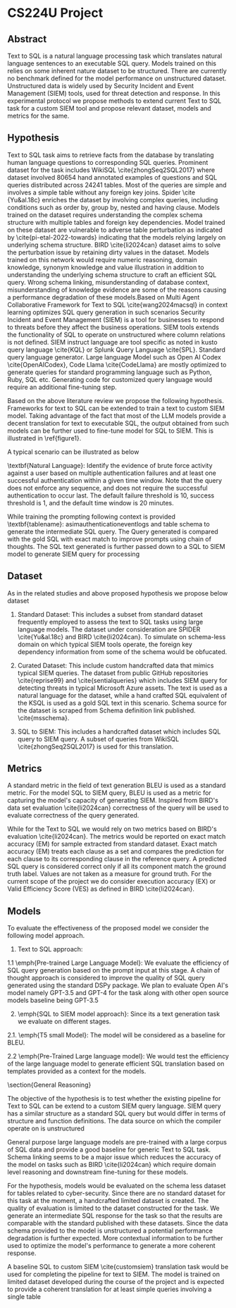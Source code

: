 # CS224U Project

## Abstract

Text to SQL is a natural language processing task which translates natural language sentences to an executable SQL query. Models trained on this relies on some inherent nature dataset to be structured. There are currently no benchmark defined for the model performance on unstructured dataset. Unstructured data is widely used by Security Incident and Event Management (SIEM) tools, used for threat detection and response. In this experimental protocol we propose methods to extend current Text to SQL task for a custom SIEM tool and propose relevant dataset, models and metrics for the same.

## Hypothesis

Text to SQL task aims to retrieve facts from the database by translating human language questions to corresponding SQL queries. Prominent dataset for the task includes WikiSQL \cite{zhongSeq2SQL2017} where dataset involved 80654 hand annotated examples of questions and SQL queries distributed across 24241 tables. Most of the queries are simple and involves a simple table without any foreign key joins. Spider \cite {Yu&al.18c} enriches the dataset by involving complex queries, including conditions such as order by, group by, nested and having clause. Models trained on the dataset requires understanding the complex schema structure with multiple tables and foreign key dependencies. Model trained on these dataset are vulnerable to adverse table perturbation as indicated by \cite{pi-etal-2022-towards} indicating that the models relying largely on underlying schema structure. BIRD \cite{li2024can} dataset aims to solve the perturbation issue by retaining dirty values in the dataset. Models trained on this network would require numeric reasoning, domain knowledge, synonym knowledge and value illustration in addition to understanding the underlying schema structure to craft an efficient SQL query. Wrong schema linking, misunderstanding of database context, misunderstanding of knowledge evidence are some of the reasons causing a performance degradation of these models.Based on Multi Agent Collaborative Framework for Text to SQL \cite{wang2024macsql} in context learning optimizes SQL query generation in such scenarios
Security Incident and Event Management (SIEM) is a tool for businesses to respond to threats before they affect the business operations. SIEM tools extends the functionality of SQL to operate on unstructured where column relations is not defined. SIEM instruct language are tool specific as noted in kusto query language \cite{KQL} or Splunk Query Language \cite{SPL}. Standard query language generator. Large language Model such as Open AI Codex \cite{OpenAICodex}, Code Llama \cite{CodeLlama} are mostly optimized to generate queries for standard programming language such as Python, Ruby, SQL etc. Generating code for customized query language would require an additional fine-tuning step.

Based on the above literature review we propose the following hypothesis. Frameworks for text to SQL can be extended to train a text to custom SIEM model. Taking advantage of the fact that most of the LLM models provide a decent translation for text to executable SQL, the output obtained from such models can be further used to fine-tune model for SQL to SIEM. This is illustrated in \ref{figure1}.

A typical scenario can be illustrated as below

\textbf{Natural Language}:
Identify the evidence of brute force activity against a user based on multiple authentication failures and at least one successful authentication within a given time window. Note that the query does not enforce any sequence, and does not require the successful authentication to occur last. The default failure threshold is 10, success threshold is 1, and the default time window is 20 minutes.

While training the prompting following context is provided \textbf{tablename}: asimauthenticationeventlogs and table schema to generate the intermediate SQL query. The Query generated is compared with the gold SQL with exact match to improve prompts using chain of thoughts. The SQL text generated is further passed down to a SQL to SIEM model to generate SIEM query for processing

## Dataset

As in the related studies and above proposed hypothesis we propose below dataset

1. Standard Dataset: This includes a subset from standard dataset frequently employed to assess the text to SQL tasks using large language models. The dataset under consideration are SPIDER \cite{Yu&al.18c} and BIRD \cite{li2024can}. To simulate on schema-less domain on which typical SIEM tools operate, the foreign key dependency information from some of the schema would be obfucated.

2. Curated Dataset: This include custom handcrafted data that mimics typical SIEM queries. The dataset from public GitHub repositories \cite{reprise99} and \cite{sentialqueries} which includes SIEM query for detecting threats in typical Microsoft Azure assets. The text is used as a natural language for the dataset, while a hand crafted SQL equivalent of the KSQL is used as a gold SQL text in this scenario. Schema source for the dataset is scraped from Schema definition link published. \cite{msschema}.

3. SQL to SIEM: This includes a handcrafted dataset which includes SQL query to SIEM query. A subset of queries from WikiSQL \cite{zhongSeq2SQL2017} is used for this translation.

## Metrics

A standard metric in the field of text generation BLEU is used as a standard metric. For the model SQL to SIEM query, BLEU is used as a metric for capturing the model's capacity of generating SIEM. Inspired from BIRD's data set evaluation \cite{li2024can} correctness of the query will be used to evaluate correctness of the query generated.

While for the Text to SQL we would rely on two metrics based on BIRD's evaluation \cite{li2024can}. The metrics would be reported on exact match accuracy (EM) for sample extracted from standard dataset. Exact match accuracy (EM) treats each clause as a set and compares the prediction for each clause to its corresponding clause in the reference query. A predicted SQL query is considered correct only if all its component match the ground truth label. Values are not taken as a measure for ground truth. For the current scope of the project we do consider execution accuracy (EX) or Valid Efficiency Score (VES) as defined in BIRD \cite{li2024can}.

## Models

To evaluate the effectiveness of the proposed model we consider the following model approach.

1. Text to SQL approach:

1.1 \emph{Pre-trained Large Language Model}: We evaluate the efficiency of SQL query generation based on the prompt input at this stage. A chain of thought approach is considered to improve the quality of SQL query generated using the standard DSPy package. We plan to evaluate Open AI's model namely GPT-3.5 and GPT-4 for the task along with other open source models baseline being GPT-3.5

2. \emph{SQL to SIEM model approach}: Since its a text generation task we evaluate on different stages.

2.1. \emph{T5 small Model}: The model will be considered as a baseline for BLEU.

2.2 \emph{Pre-Trained Large language model}: We would test the efficiency of the large language model to generate efficient SQL translation based on templates provided as a context for the models.

\section{General Reasoning}

The objective of the hypothesis is to test whether the existing pipeline for Text to SQL can be extend to a custom SIEM query language. SIEM query has a similar structure as a standard SQL query but would differ in terms of structure and function definitions. The data source on which the compiler operate on is unstructured

General purpose large language models are pre-trained with a large corpus of SQL data and provide a good baseline for generic Text to SQL task. Schema linking seems to be a major issue which reduces the accuracy of the model on tasks such as BIRD \cite{li2024can} which require domain level reasoning and downstream fine-tuning for these models.

For the hypothesis, models would be evaluated on the schema less dataset for tables related to cyber-security. Since there are no standard dataset for this task at the moment, a handcrafted limited dataset is created. The quality of evaluation is limited to the dataset constructed for the task. We generate an intermediate SQL response for the task so that the results are comparable with the standard published with these datasets. Since the data schema provided to the model is unstructured a potential performance degradation is further expected. More contextual information to be further used to optimize the model's performance to generate a more coherent response.

A baseline SQL to custom SIEM \cite{customsiem} translation task would be used for completing the pipeline for text to SIEM. The model is trained on limited dataset developed during the course of the project and is expected to provide a coherent translation for at least simple queries involving a single table
